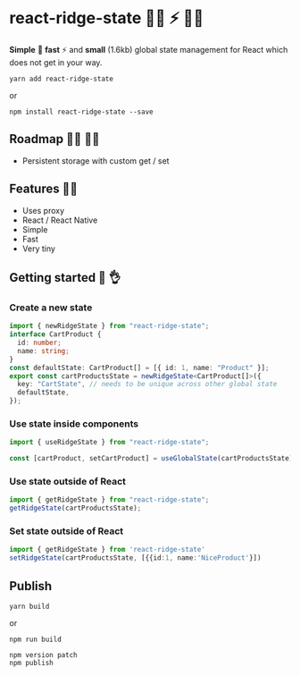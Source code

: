 # react-ridge-state :weight_lifting_woman: ⚡️	:weight_lifting_man: 
**Simple** :muscle: **fast** ⚡️ and **small** (1.6kb) global state management for React which does not get in your way. 


```
yarn add react-ridge-state
```

or

```
npm install react-ridge-state --save
```

## Roadmap :running_woman: :running_man:

- Persistent storage with custom get / set

## Features :woman_juggling:

- Uses proxy
- React / React Native
- Simple
- Fast
- Very tiny

## Getting started :clap: :ok_hand:

### Create a new state

```typescript
import { newRidgeState } from "react-ridge-state";
interface CartProduct {
  id: number;
  name: string;
}
const defaultState: CartProduct[] = [{ id: 1, name: "Product" }];
export const cartProductsState = newRidgeState<CartProduct[]>({
  key: "CartState", // needs to be unique across other global state
  defaultState,
});
```

### Use state inside components

```typescript
import { useRidgeState } from "react-ridge-state";

const [cartProduct, setCartProduct] = useGlobalState(cartProductsState);
```

### Use state outside of React

```typescript
import { getRidgeState } from "react-ridge-state";
getRidgeState(cartProductsState);
```

### Set state outside of React

```typescript
import { getRidgeState } from 'react-ridge-state'
setRidgeState(cartProductsState, [{{id:1, name:'NiceProduct'}])

```

## Publish

```
yarn build
```

or

```
npm run build
```

```
npm version patch
npm publish
```
